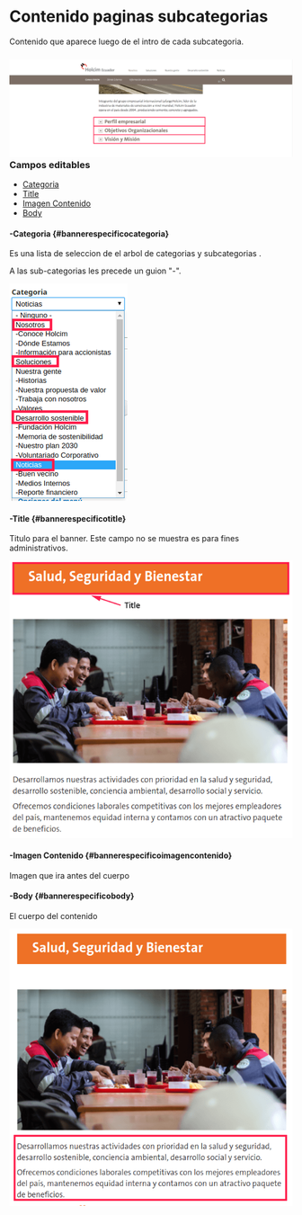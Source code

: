 # Contenido paginas subcategorias

Contenido que aparece luego de el intro de cada subcategoria.

### ![](/assets/DeepinScreenshot_select-area_20170927162009.png)Campos editables

* [Categoria](#bannerespecificocategoria)
* [Title](#bannerespecificotitle)
* [Imagen Contenido](#bannerespecificoimagencontenido)
* [Body](#bannerespecificobody)

#### -Categoria {#bannerespecificocategoria}

Es una lista de seleccion de el arbol de categorias y subcategorias .

A las sub-categorias les precede un guion "-".

![](/assets/DeepinScreenshot_select-area_20170927143708.png)

#### -Title {#bannerespecificotitle}

Titulo para el banner. Este campo no se muestra es para fines administrativos.

![](/assets/DeepinScreenshot_select-area_20170927164142.png)

#### -Imagen Contenido {#bannerespecificoimagencontenido}

Imagen que ira antes del cuerpo

#### -Body {#bannerespecificobody}

El cuerpo del contenido

![](/assets/DeepinScreenshot_select-area_20170927164828.png)


















